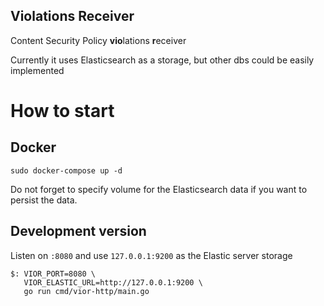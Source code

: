 Violations Receiver
-------------------

Content Security Policy **vio**lations **r**eceiver

Currently it uses Elasticsearch as a storage, but other dbs could be easily implemented

# How to start

## Docker

```
sudo docker-compose up -d
```

Do not forget to specify volume for the Elasticsearch data if you want to persist the data.

## Development version

Listen on `:8080` and use `127.0.0.1:9200` as the Elastic server storage

```
$: VIOR_PORT=8080 \
   VIOR_ELASTIC_URL=http://127.0.0.1:9200 \
   go run cmd/vior-http/main.go
```

